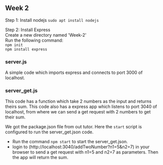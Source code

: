 ## Week 2

Step 1: Install nodejs
`sudo apt install nodejs`

Step 2: Install Express<br>
Create a new directory named 'Week-2'<br>
Run the following command:<br>
`npm init`<br>
`npm install express`

### server.js
A simple code which imports express and connects to port 3000 of localhost.

### server_get.js
This code has a function which take 2 numbers as the input and returns theirs sum. This code also has a express app which listens to port 3040 of localhost, from where we can send a get request with 2 numbers to get their sum. 

We got the package.json file from out tutor. Here the `start` script is configured to run the server_get.json code. 

* Run the command `npm start` to start the server_get.json.
* login to (http://localhost:3040/addTwoNumber?n1=5&n2=7) in your browser to send a get request with n1=5 and n2=7 as parameters. Then the app will return the sum.